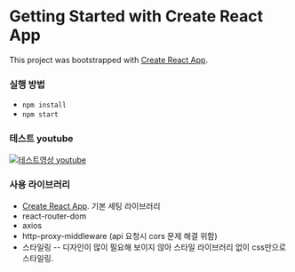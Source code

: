 # Getting Started with Create React App

This project was bootstrapped with [Create React App](https://github.com/facebook/create-react-app).

### 실행 방법

- `npm install`
- `npm start`

### 테스트 youtube

[![테스트영상 youtube](https://user-images.githubusercontent.com/73675549/231036386-6167a4c9-a404-42a6-9a2b-3c8ca229c4bf.PNG)](https://youtu.be/P2Jdr2rOKcE)


### 사용 라이브러리

- [Create React App](https://github.com/facebook/create-react-app). 기본 세팅 라이브러리
- react-router-dom
- axios
- http-proxy-middleware (api 요청시 cors 문제 해결 위함)
- 스타일링
  -- 디자인이 많이 필요해 보이지 않아 스타일 라이브러리 없이 css만으로 스타일링.
